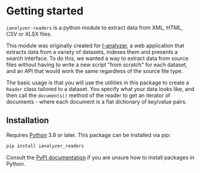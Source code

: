# Getting started

`ianalyzer-readers` is a python module to extract data from XML, HTML, CSV or XLSX files.

This module was originally created for [I-analyzer](https://github.com/CentreForDigitalHumanities/I-analyzer), a web application that extracts data from a variety of datasets, indexes them and presents a search interface. To do this, we wanted a way to extract data from source files without having to write a new script "from scratch" for each dataset, and an API that would work the same regardless of the source file type.

The basic usage is that you will use the utilities in this package to create a `Reader` class tailored to a dataset. You specify what your data looks like, and then call the `documents()` method of the reader to get an iterator of documents - where each document is a flat dictionary of key/value pairs.

## Installation

Requires [Python](https://python.org) 3.8 or later. This package can be installed via pip:

```sh
pip install ianalyzer_readers
```

Consult the [PyPI documentation](https://packaging.python.org/en/latest/tutorials/installing-packages/) if you are unsure how to install packages in Python.